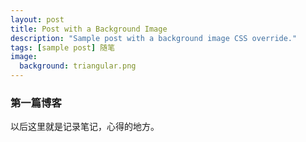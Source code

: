 ```yaml
---
layout: post
title: Post with a Background Image
description: "Sample post with a background image CSS override."
tags: [sample post] 随笔
image:
  background: triangular.png
---
```


### 第一篇博客
以后这里就是记录笔记，心得的地方。
